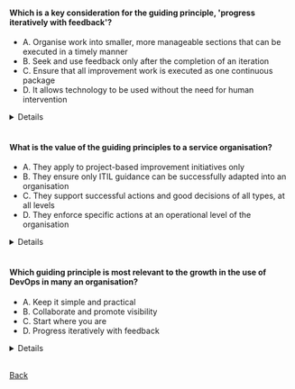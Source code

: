 #### Which is a key consideration for the guiding principle, 'progress iteratively with feedback'?
- A. Organise work into smaller, more manageable sections that can be executed in a timely manner
- B. Seek and use feedback only after the completion of an iteration
- C. Ensure that all improvement work is executed as one continuous package
- D. It allows technology to be used without the need for human intervention
<details>
  A. Organise work into smaller, more manageable sections that can be executed in a timely manner
</details>
<br>

#### What is the value of the guiding principles to a service organisation?
- A. They apply to project-based improvement initiatives only
- B. They ensure only ITIL guidance can be successfully adapted into an organisation
- C. They support successful actions and good decisions of all types, at all levels
- D. They enforce specific actions at an operational level of the organisation
<details>
  C. They support successful actions and good decisions of all types, at all levels
</details>
<br>

#### Which guiding principle is most relevant to the growth in the use of DevOps in many an organisation?
- A. Keep it simple and practical
- B. Collaborate and promote visibility
- C. Start where you are
- D. Progress iteratively with feedback
<details>
  B. Collaborate and promote visibility
</details>
<br>

[Back](README.md)
